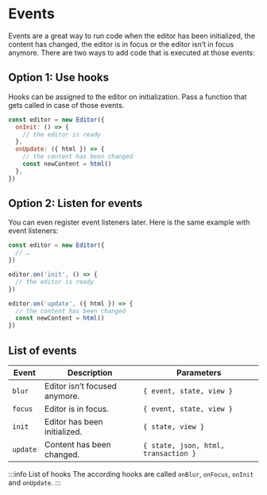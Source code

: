 # Events
Events are a great way to run code when the editor has been initialized, the content has changed, the editor is in focus or the editor isn’t in focus anymore. There are two ways to add code that is executed at those events:

## Option 1: Use hooks
Hooks can be assigned to the editor on initialization. Pass a function that gets called in case of those events.

```js
const editor = new Editor({
  onInit: () => {
    // the editor is ready
  },
  onUpdate: ({ html }) => {
    // the content has been changed
    const newContent = html()
  },
})
```

## Option 2: Listen for events
You can even register event listeners later. Here is the same example with event listeners:

```js
const editor = new Editor({
  // …
})

editor.on('init', () => {
  // the editor is ready
})

editor.on('update', ({ html }) => {
  // the content has been changed
  const newContent = html()
})
```

## List of events
| Event    | Description                   | Parameters                           |
| -------- | ----------------------------- | ------------------------------------ |
| `blur`   | Editor isn’t focused anymore. | `{ event, state, view }`             |
| `focus`  | Editor is in focus.           | `{ event, state, view }`             |
| `init`   | Editor has been initialized.  | `{ state, view }`                    |
| `update` | Content has been changed.     | `{ state, json, html, transaction }` |

:::info List of hooks
The according hooks are called `onBlur`, `onFocus`, `onInit` and `onUpdate`.
:::